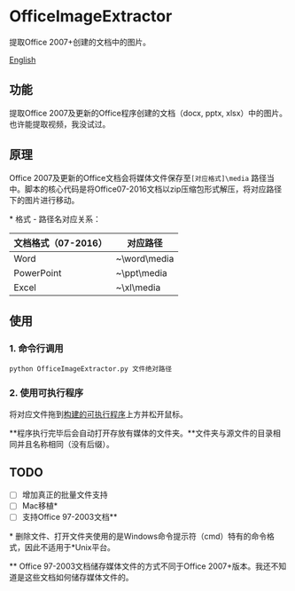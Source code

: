 # OfficeImageExtractor

提取Office 2007+创建的文档中的图片。

[English](https://github.com/Mark9804/OfficeImageExtractor/blob/master/README_en.py)

## 功能

提取Office 2007及更新的Office程序创建的文档（docx, pptx, xlsx）中的图片。也许能提取视频，我没试过。

## 原理

Office 2007及更新的Office文档会将媒体文件保存至`[对应格式]\media` 路径当中。脚本的核心代码是将Office07-2016文档以zip压缩包形式解压，将对应路径下的图片进行移动。

\* 格式 - 路径名对应关系：

| 文档格式（07-2016） | 对应路径     |
| ------------------- | ------------ |
| Word                | ~\word\media |
| PowerPoint          | ~\ppt\media  |
| Excel               | ~\xl\media   |

## 使用

###  1. 命令行调用

`python OfficeImageExtractor.py 文件绝对路径`

###  2. 使用可执行程序

将对应文件拖到[构建的可执行程序](https://github.com/Mark9804/OfficeImageExtractor/releases)上方并松开鼠标。

**程序执行完毕后会自动打开存放有媒体的文件夹。**文件夹与源文件的目录相同并且名称相同（没有后缀）。

## TODO

- [ ] 增加真正的批量文件支持
- [ ] Mac移植\*
- [ ] 支持Office 97-2003文档\*\*

\* 删除文件、打开文件夹使用的是Windows命令提示符（cmd）特有的命令格式，因此不适用于\*Unix平台。

\*\* Office 97-2003文档储存媒体文件的方式不同于Office 2007+版本。我还不知道是这些文档如何储存媒体文件的。